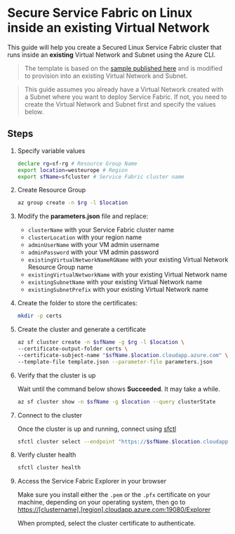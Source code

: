 # Secure Service Fabric on Linux inside an existing Virtual Network

This guide will help you create a Secured Linux Service Fabric cluster that runs inside an **existing** Virtual Network and Subnet using the Azure CLI.

> The template is based on the [sample published here](https://github.com/Azure-Samples/service-fabric-cluster-templates/tree/master) and is modified to provision into an existing Virtual Network and Subnet.

>This guide assumes you already have a Virtual Network created with a Subnet where you want to deploy Service Fabric. If not, you need to create the Virtual Network and Subnet first and specify the values below.

## Steps

1. Specify variable values

    ```sh
    declare rg=sf-rg # Resource Group Name
    export location=westeurope # Region
    export sfName=sfcluster # Service Fabric cluster name
    ```

1. Create Resource Group

    ```sh
    az group create -n $rg -l $location
    ```

1. Modify the **parameters.json** file and replace:
   * ``clusterName`` with your Service Fabric cluster name
   * ``clusterLocation`` with your region name
   * ``adminUserName`` with your VM admin username
   * ``adminPassword`` with your VM admin password
   * ``existingVirtualNetworkNameRGName`` with your existing Virtual Network Resource Group name
   * ``existingVirtualNetworkName`` with your existing Virtual Network name
   * ``existingSubnetName`` with your existing Virtual Network name
   * ``existingSubnetPrefix`` with your existing Virtual Network name

1. Create the folder to store the certificates:

    ```sh
    mkdir -p certs
    ```

1. Create the cluster and generate a certificate

    ```sh
    az sf cluster create -n $sfName -g $rg -l $location \
    --certificate-output-folder certs \
    --certificate-subject-name "$sfName.$location.cloudapp.azure.com" \
    --template-file template.json --parameter-file parameters.json
    ```

1. Verify that the cluster is up

    Wait until the command below shows **Succeeded**. It may take a while.

    ```sh
    az sf cluster show -n $sfName -g $location --query clusterState
    ```

1. Connect to the cluster

    Once the cluster is up and running, connect using [sfctl](https://docs.microsoft.com/en-us/azure/service-fabric/service-fabric-cli)

    ```sh
    sfctl cluster select --endpoint "https://$sfName.$location.cloudapp.azure.com:19080" --pem /path/to/certificate.pem --no-verify
    ```

1. Verify cluster health

    ```sh
    sfctl cluster health
    ```

1. Access the Service Fabric Explorer in your browser

    Make sure you install either the `.pem` or the `.pfx` certificate on your machine, depending on your operating system, then go to <https://[clustername].[region].cloudapp.azure.com:19080/Explorer>

    When prompted, select the cluster certificate to authenticate.